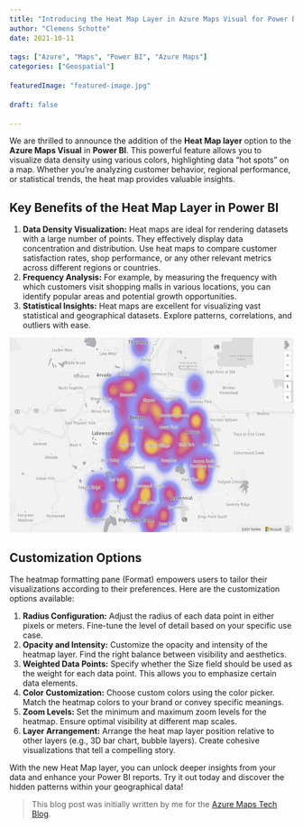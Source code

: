```yaml
---
title: "Introducing the Heat Map Layer in Azure Maps Visual for Power BI"
author: "Clemens Schotte"
date: 2021-10-11

tags: ["Azure", "Maps", "Power BI", "Azure Maps"]
categories: ["Geospatial"]

featuredImage: "featured-image.jpg"

draft: false

---
```


We are thrilled to announce the addition of the **Heat Map layer** option to the **Azure Maps Visual** in **Power BI**. This powerful feature allows you to visualize data density using various colors, highlighting data “hot spots” on a map. Whether you’re analyzing customer behavior, regional performance, or statistical trends, the heat map provides valuable insights.

## Key Benefits of the Heat Map Layer in Power BI

1. **Data Density Visualization:** Heat maps are ideal for rendering datasets with a large number of points. They effectively display data concentration and distribution. Use heat maps to compare customer satisfaction rates, shop performance, or any other relevant metrics across different regions or countries.
2. **Frequency Analysis:** For example, by measuring the frequency with which customers visit shopping malls in various locations, you can identify popular areas and potential growth opportunities.
3. **Statistical Insights:** Heat maps are excellent for visualizing vast statistical and geographical datasets. Explore patterns, correlations, and outliers with ease.

![Heat Map example](heatmap.jpg)

## Customization Options

The heatmap formatting pane (Format) empowers users to tailor their visualizations according to their preferences. Here are the customization options available:

1. **Radius Configuration:** Adjust the radius of each data point in either pixels or meters. Fine-tune the level of detail based on your specific use case.
2. **Opacity and Intensity:** Customize the opacity and intensity of the heatmap layer. Find the right balance between visibility and aesthetics.
3. **Weighted Data Points:** Specify whether the Size field should be used as the weight for each data point. This allows you to emphasize certain data elements.
4. **Color Customization:** Choose custom colors using the color picker. Match the heatmap colors to your brand or convey specific meanings.
5. **Zoom Levels:** Set the minimum and maximum zoom levels for the heatmap. Ensure optimal visibility at different map scales.
6. **Layer Arrangement:** Arrange the heat map layer position relative to other layers (e.g., 3D bar chart, bubble layers). Create cohesive visualizations that tell a compelling story.

With the new Heat Map layer, you can unlock deeper insights from your data and enhance your Power BI reports. Try it out today and discover the hidden patterns within your geographical data!

> This blog post was initially written by me for the [Azure Maps Tech Blog](https://blog.azuremaps.com).